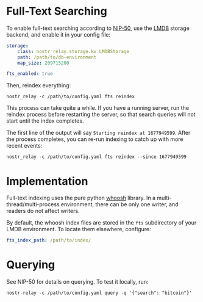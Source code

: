 # Full-Text Searching

To enable full-text searching according to [NIP-50](https://github.com/nostr-protocol/nips/blob/master/50.md), use the [LMDB](lmdb.md) storage backend, and enable it in your config file:

```yaml
storage:
    class: nostr_relay.storage.kv.LMDBStorage
    path: /path/to/db-environment
    map_size: 209715200

fts_enabled: true
```

Then, reindex everything:

```console
nostr_relay -c /path/to/config.yaml fts reindex
```

This process can take quite a while. If you have a running server, run the reindex process before restarting the server, so that search queries will not start until the index completes.

The first line of the output will say `Starting reindex at 1677949599`. After the process completes, you can re-run indexing to catch up with more recent events:

```console
nostr_relay -c /path/to/config.yaml fts reindex --since 1677949599
```

# Implementation

Full-text indexing uses the pure python [whoosh](https://whoosh.readthedocs.io) library. In a multi-thread/multi-process environment, there can be only one writer, and readers do not affect writers. 

By default, the whoosh index files are stored in the `fts` subdirectory of your LMDB environment. To locate them elsewhere, configure:

```yaml
fts_index_path: /path/to/index/
```

# Querying

See NIP-50 for details on querying. To test it locally, run:

```console
nostr-relay -c /path/to/config.yaml query -q '{"search": "bitcoin"}'
```
